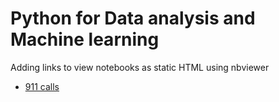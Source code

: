# Python for Data analysis and Machine learning

Adding links to view notebooks as static HTML using nbviewer

* [911 calls](https://nbviewer.jupyter.org/github/harikm-uw/Python-for-Data-analysis-and-Machine-learning/blob/master/911_calls-Kaggle.ipynb)
